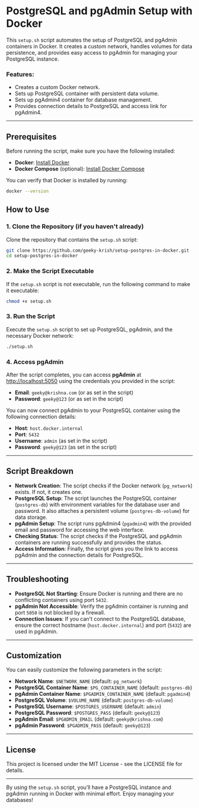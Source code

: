 # PostgreSQL and pgAdmin Setup with Docker

This `setup.sh` script automates the setup of PostgreSQL and pgAdmin containers in Docker. It creates a custom network, handles volumes for data persistence, and provides easy access to pgAdmin for managing your PostgreSQL instance.

### Features:

- Creates a custom Docker network.
- Sets up PostgreSQL container with persistent data volume.
- Sets up pgAdmin4 container for database management.
- Provides connection details to PostgreSQL and access link for pgAdmin4.

---

## Prerequisites

Before running the script, make sure you have the following installed:

- **Docker**: [Install Docker](https://docs.docker.com/get-docker/)
- **Docker Compose** (optional): [Install Docker Compose](https://docs.docker.com/compose/install/)

You can verify that Docker is installed by running:

```bash
docker --version
```

## How to Use

### 1. Clone the Repository (if you haven't already)

Clone the repository that contains the `setup.sh` script:

```bash
git clone https://github.com/geeky-krish/setup-postgres-in-docker.git
cd setup-postgres-in-docker
```

### 2. Make the Script Executable

If the `setup.sh` script is not executable, run the following command to make it executable:

```bash
chmod +x setup.sh
```

### 3. Run the Script

Execute the `setup.sh` script to set up PostgreSQL, pgAdmin, and the necessary Docker network:

```bash
./setup.sh
```

### 4. Access pgAdmin

After the script completes, you can access **pgAdmin** at [http://localhost:5050](http://localhost:5050) using the credentials you provided in the script:

- **Email**: `geeky@krishna.com` (or as set in the script)
- **Password**: `geeky@123` (or as set in the script)

You can now connect pgAdmin to your PostgreSQL container using the following connection details:

- **Host**: `host.docker.internal`
- **Port**: `5432`
- **Username**: `admin` (as set in the script)
- **Password**: `geeky@123` (as set in the script)

---

## Script Breakdown

- **Network Creation**: The script checks if the Docker network (`pg_network`) exists. If not, it creates one.
- **PostgreSQL Setup**: The script launches the PostgreSQL container (`postgres-db`) with environment variables for the database user and password. It also attaches a persistent volume (`postgres-db-volume`) for data storage.
- **pgAdmin Setup**: The script runs pgAdmin4 (`pgadmin4`) with the provided email and password for accessing the web interface.
- **Checking Status**: The script checks if the PostgreSQL and pgAdmin containers are running successfully and provides the status.
- **Access Information**: Finally, the script gives you the link to access pgAdmin and the connection details for PostgreSQL.

---

## Troubleshooting

- **PostgreSQL Not Starting**: Ensure Docker is running and there are no conflicting containers using port `5432`.
- **pgAdmin Not Accessible**: Verify the pgAdmin container is running and port `5050` is not blocked by a firewall.
- **Connection Issues**: If you can't connect to the PostgreSQL database, ensure the correct hostname (`host.docker.internal`) and port (`5432`) are used in pgAdmin.

---

## Customization

You can easily customize the following parameters in the script:

- **Network Name**: `$NETWORK_NAME` (default: `pg_network`)
- **PostgreSQL Container Name**: `$PG_CONTAINER_NAME` (default: `postgres-db`)
- **pgAdmin Container Name**: `$PGADMIN_CONTAINER_NAME` (default: `pgadmin4`)
- **PostgreSQL Volume**: `$VOLUME_NAME` (default: `postgres-db-volume`)
- **PostgreSQL Username**: `$POSTGRES_USERNAME` (default: `admin`)
- **PostgreSQL Password**: `$POSTGRES_PASS` (default: `geeky@123`)
- **pgAdmin Email**: `$PGADMIN_EMAIL` (default: `geeky@krishna.com`)
- **pgAdmin Password**: `$PGADMIN_PASS` (default: `geeky@123`)

---

## License

This project is licensed under the MIT License - see the LICENSE file for details.

---

By using the `setup.sh` script, you’ll have a PostgreSQL instance and pgAdmin running in Docker with minimal effort. Enjoy managing your databases!

